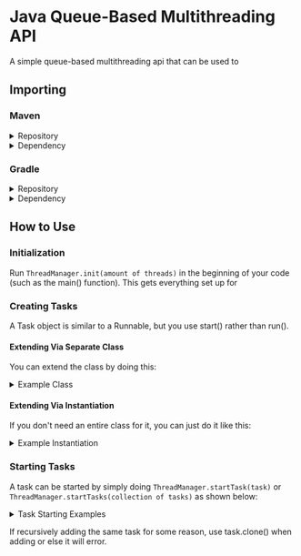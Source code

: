 # Java Queue-Based Multithreading API
 A simple queue-based multithreading api that can be used to 

## Importing
### Maven
<details>
<summary>Repository</summary>

```xml
<repository>
    <id>Java-Queue-Multithread-repo</id>
    <url>https://github.com/HyperCodec/Java-Queue-Multithread/raw/mvn-repo/</url>
    <snapshots>
        <enabled>true</enabled>
        <updatePolicy>always</updatePolicy>
    </snapshots>
</repository>
```
</details>

<details>
<summary>Dependency</summary>

```xml
<dependency>
    <groupId>me.hypercodec</groupId>
    <artifactId>java-queue-multithread</artifactId>
    <version>1.0</version> <!-- replace with latest release version (Intellij should prompt you) -->
</dependency>
```
</details>

### Gradle
<details>
<summary>Repository</summary>

```gradle
repositories: {
   maven {
      url "https://github.com/HyperCodec/Java-Queue-Multithread/raw/mvn-repo/"
   }
   
   // ...
}
```
</details>

<details>
<summary>Dependency</summary>

```gradle
dependencies: {
   implementation("me.hypercodec:java-queue-multithread:1.0") // replace with latest release version (Intellij should prompt you)
   
   // ...
}
```
</details>

## How to Use

### Initialization
Run `ThreadManager.init(amount of threads)` in the beginning of your code (such as the main() function). This gets everything set up for 

### Creating Tasks
A Task object is similar to a Runnable, but you use start() rather than run(). 

#### Extending Via Separate Class
You can extend the class by doing this:
<details>
<summary>Example Class</summary>

```java
public class ExampleTask extends Task {
    @Override
    protected void start() {
        // code here   
    }
}
```
</details>

#### Extending Via Instantiation
If you don't need an entire class for it, you can just do it like this: 

<details>
<summary>Example Instantiation</summary>

```java
Task task = new Task() {
    @Override
    protected void start() {
        // code here
    }
};
```
</details>

### Starting Tasks
A task can be started by simply doing `ThreadManager.startTask(task)` or `ThreadManager.startTasks(collection of tasks)` as shown below:

<details>
<summary>Task Starting Examples</summary>

```java 
// Somewhere during startup
ThreadManager.init();

// --------------------------------

// Using ExampleTask from earlier and startTask()
Task task = new ExampleTask();

ThreadManager.startTask(task);
    
// --------------------------------

// Using the other method of Task extension and a List of Tasks
List<Task> tasks = new ArrayList<>();

for(int i = 0; i < 1000; i++) {
   int finalI = i;
   tasks.add(new Task() {
      @Override
      protected void start() {
         for(int i2 = 0; i2 < 100; i2++) {
            System.out.printf("%s from task %s in thread %s%n", i2, finalI, this.parent.getName());
         }
      }
   });
 }

ThreadManager.startTasks(tasks);
```
</details>

If recursively adding the same task for some reason, use task.clone() when adding or else it will error.
